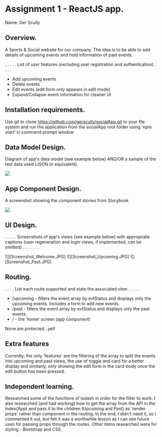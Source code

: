 # Assignment 1 - ReactJS app.

Name: Ger Scully

## Overview.
A Sports & Social website for our company. The idea is to be able to add details of upcoming events and hold information of past events.


 . . . . . List of user features (excluding user registration and authentication) . . . . 
 
 + Add upcoming events
 + Delete events
 + Edit events (edit form only appears in edit mode)
 + Expand/Collapse event information for cleaner UI


## Installation requirements.

Use git to clone https://github.com/gerscully/socialApp.git to your file system and run the application from the socialApp root folder using 'npm start' in command prompt window

## Data Model Design.

Diagram of app's data model (see example below) AND/OR a sample of the test data used (JSON or equivalent).

![][model]

## App Component Design.

A screenshot showing the component stories from Storybook  

![][Storybook]



## UI Design.

. . . . . Screenshots of app's views (see example below) with appropriate captions (user regeneration and login views, if implemented, can be omitted) . . . . . . . 

![][Screenshot_Welcome.JPG]
![][Screenshot_Upcoming.JPG]
![][Screenshot_Past.JPG]

## Routing.
. . . . List each route supported and state the associated view . . . . . 

+ /upcoming - filters the event array by evtStatus and displays only the upcoming events. Includes a form to add new events.
+ /past - filters the event array by evtStatus and displays only the past events.
+ / - the 'home' screen (app component)

None are protected...yet!

## Extra features

Currently, the only 'features' are the filtering of the array to split the events into upcoming and past views, the use of toggle and card for a better display and similarly, only showing the edit form in the card-body once the edit button has been pressed.

## Independent learning.

Researched some of the functions of lodash in order for the filter to work. I also researched (and had working) how to get the array from the API in the Index(App) and pass it to the children (Upcoming and Past) as 'render props' rather than component in the routing. In the end, I didn't need it, so I commented it out, but felt it was a worthwhile lesson as I can see future uses for passing props through the routes. Other items researched were for styling - Bootstrap and CSS.



[model]: ./Model.jpg
[Screenshot_Welcome]: ./Screenshot_Welcome.JPG
[Screenshot_Upcoming]: ./Screenshot_Upcoming.JPG
[Screenshot_Past]: ./Screenshot_Past.JPG
[Storybook]: ./Storybook.jpg